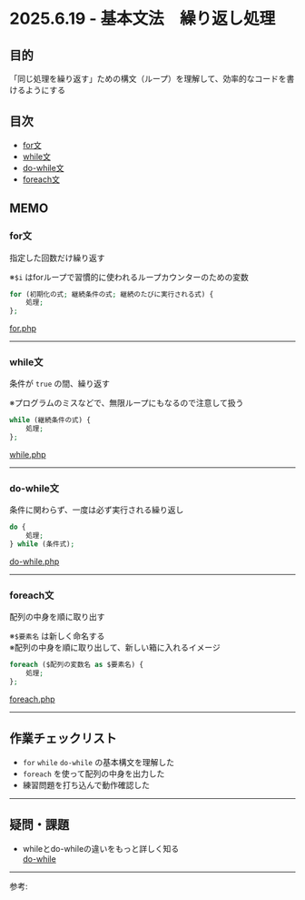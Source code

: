 # 2025.6.19 - 基本文法　繰り返し処理

## 目的

「同じ処理を繰り返す」ための構文（ループ）を理解して、効率的なコードを書けるようにする

## 目次

- [for文](#1)
- [while文](#2)
- [do-while文](#3)
- [foreach文](#4)

## MEMO

<a id="1"></a>

### for文

指定した回数だけ繰り返す  

※`$i` はforループで習慣的に使われるループカウンターのための変数  

```php
for (初期化の式; 継続条件の式; 継続のたびに実行される式) {
    処理;
};
```
[for.php](for.php)

---
<a id="2"></a>

### while文

条件が `true` の間、繰り返す  

※プログラムのミスなどで、無限ループにもなるので注意して扱う  

```php
while (継続条件の式) {
    処理;
};
```
[while.php](while.php)

---
<a id="3"></a>

### do-while文

条件に関わらず、一度は必ず実行される繰り返し  

```php
do {
    処理;
} while (条件式);
```
[do-while.php](do-while.php)

---
<a id="4"></a>

### foreach文

配列の中身を順に取り出す  

※`$要素名` は新しく命名する  
※配列の中身を順に取り出して、新しい箱に入れるイメージ  

```php
foreach ($配列の変数名 as $要素名) {
    処理;
};
```
[foreach.php](foreach.php)

---
## 作業チェックリスト

- `for` `while` `do-while` の基本構文を理解した
- `foreach` を使って配列の中身を出力した
- 練習問題を打ち込んで動作確認した

---
## 疑問・課題

- whileとdo-whileの違いをもっと詳しく知る  
    [do-while](do-while.md)

---

参考: []()

